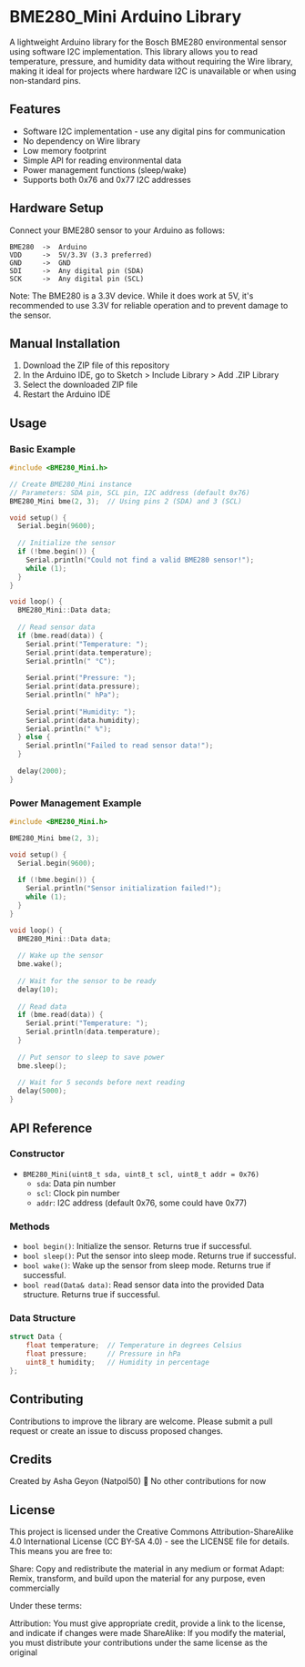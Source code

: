 # BME280_Mini Arduino Library

A lightweight Arduino library for the Bosch BME280 environmental sensor using software I2C implementation. This library allows you to read temperature, pressure, and humidity data without requiring the Wire library, making it ideal for projects where hardware I2C is unavailable or when using non-standard pins.

## Features

- Software I2C implementation - use any digital pins for communication
- No dependency on Wire library
- Low memory footprint
- Simple API for reading environmental data
- Power management functions (sleep/wake)
- Supports both 0x76 and 0x77 I2C addresses

## Hardware Setup

Connect your BME280 sensor to your Arduino as follows:

```
BME280  ->  Arduino
VDD     ->  5V/3.3V (3.3 preferred)
GND     ->  GND
SDI     ->  Any digital pin (SDA)
SCK     ->  Any digital pin (SCL)
```

Note: The BME280 is a 3.3V device. While it does work at 5V, it's recommended to use 3.3V for reliable operation and to prevent damage to the sensor.

## Manual Installation

1. Download the ZIP file of this repository
2. In the Arduino IDE, go to Sketch > Include Library > Add .ZIP Library
3. Select the downloaded ZIP file
4. Restart the Arduino IDE

## Usage

### Basic Example

```cpp
#include <BME280_Mini.h>

// Create BME280_Mini instance
// Parameters: SDA pin, SCL pin, I2C address (default 0x76)
BME280_Mini bme(2, 3);  // Using pins 2 (SDA) and 3 (SCL)

void setup() {
  Serial.begin(9600);
  
  // Initialize the sensor
  if (!bme.begin()) {
    Serial.println("Could not find a valid BME280 sensor!");
    while (1);
  }
}

void loop() {
  BME280_Mini::Data data;
  
  // Read sensor data
  if (bme.read(data)) {
    Serial.print("Temperature: ");
    Serial.print(data.temperature);
    Serial.println(" °C");
    
    Serial.print("Pressure: ");
    Serial.print(data.pressure);
    Serial.println(" hPa");
    
    Serial.print("Humidity: ");
    Serial.print(data.humidity);
    Serial.println(" %");
  } else {
    Serial.println("Failed to read sensor data!");
  }
  
  delay(2000);
}
```

### Power Management Example

```cpp
#include <BME280_Mini.h>

BME280_Mini bme(2, 3);

void setup() {
  Serial.begin(9600);
  
  if (!bme.begin()) {
    Serial.println("Sensor initialization failed!");
    while (1);
  }
}

void loop() {
  BME280_Mini::Data data;
  
  // Wake up the sensor
  bme.wake();
  
  // Wait for the sensor to be ready
  delay(10);
  
  // Read data
  if (bme.read(data)) {
    Serial.print("Temperature: ");
    Serial.println(data.temperature);
  }
  
  // Put sensor to sleep to save power
  bme.sleep();
  
  // Wait for 5 seconds before next reading
  delay(5000);
}
```

## API Reference

### Constructor

- `BME280_Mini(uint8_t sda, uint8_t scl, uint8_t addr = 0x76)`
  - `sda`: Data pin number
  - `scl`: Clock pin number
  - `addr`: I2C address (default 0x76, some could have 0x77)

### Methods

- `bool begin()`: Initialize the sensor. Returns true if successful.
- `bool sleep()`: Put the sensor into sleep mode. Returns true if successful.
- `bool wake()`: Wake up the sensor from sleep mode. Returns true if successful.
- `bool read(Data& data)`: Read sensor data into the provided Data structure. Returns true if successful.

### Data Structure

```cpp
struct Data {
    float temperature;  // Temperature in degrees Celsius
    float pressure;     // Pressure in hPa
    uint8_t humidity;   // Humidity in percentage
};
```

## Contributing

Contributions to improve the library are welcome. Please submit a pull request or create an issue to discuss proposed changes.

## Credits

Created by Asha Geyon (Natpol50) 🦊 
No other contributions for now

## License

This project is licensed under the Creative Commons Attribution-ShareAlike 4.0 International License (CC BY-SA 4.0) - see the LICENSE file for details. This means you are free to:

Share: Copy and redistribute the material in any medium or format Adapt: Remix, transform, and build upon the material for any purpose, even commercially

Under these terms:

Attribution: You must give appropriate credit, provide a link to the license, and indicate if changes were made ShareAlike: If you modify the material, you must distribute your contributions under the same license as the original
